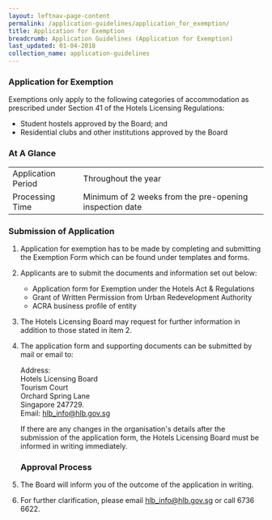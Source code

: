 ```yaml
---
layout: leftnav-page-content
permalink: /application-guidelines/application_for_exemption/
title: Application for Exemption
breadcrumb: Application Guidelines (Application for Exemption)
last_updated: 01-04-2018
collection_name: application-guidelines
---
```


### **Application for Exemption**

Exemptions only apply to the following categories of accommodation as prescribed under Section 41 of the Hotels Licensing Regulations: 
* Student hostels approved by the Board; and
* Residential clubs and other institutions approved by the Board

### **At A Glance**

<table class="table-v">
  <tr>
    <td>Application Period</td>
    <td> Throughout the year</td> 
  </tr>
  <tr>
    <td>Processing Time</td>
    <td>Minimum of 2 weeks from the pre-opening inspection date</td>
  </tr>
 </table>

### **Submission of Application**

1. Application for exemption has to be made by completing and submitting the Exemption Form which can be found under templates and forms.

2. Applicants are to submit the documents and information set out below:

   * Application form for Exemption under the Hotels Act & Regulations
   * Grant of Written Permission from Urban Redevelopment Authority
   * ACRA business profile of entity 

3. The Hotels Licensing Board may request for further information in addition to those stated in item 2.

4. The application form and supporting documents can be submitted by mail or email to: 

   Address:  
   Hotels Licensing Board   
   Tourism Court  
   Orchard Spring Lane  
   Singapore 247729.  
   Email: <hlb_info@hlb.gov.sg>

   If there are any changes in the organisation's details after the submission of the application form, the Hotels Licensing Board must be informed in writing immediately.

   ### **Approval Process**

5. The Board will inform you of the outcome of the application in writing. 

6. For further clarification, please email <hlb_info@hlb.gov.sg> or call 6736 6622.
